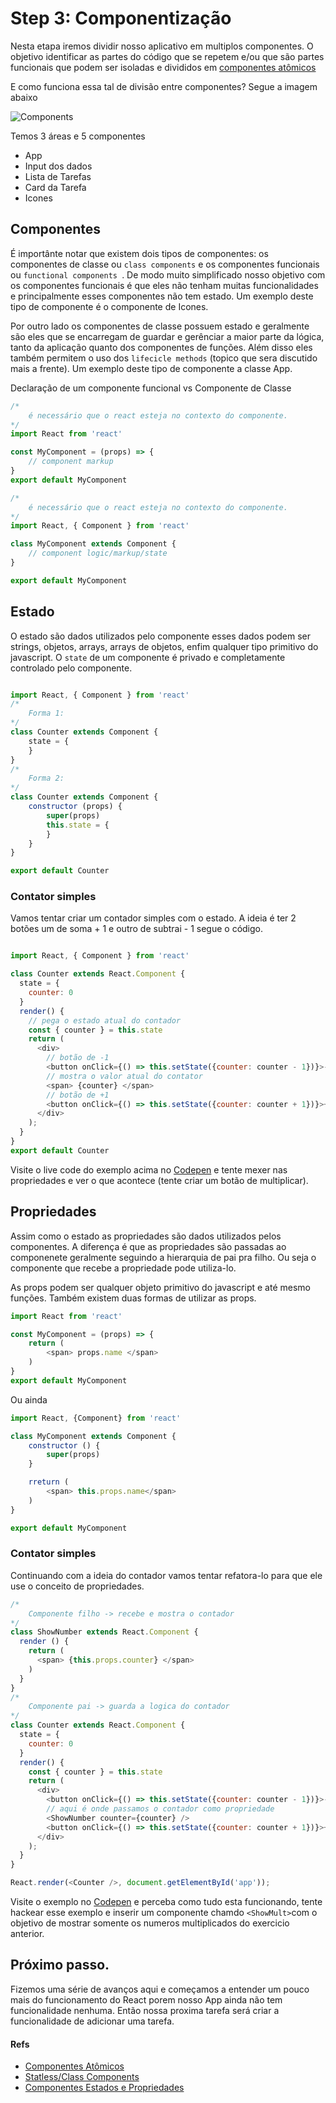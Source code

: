 # Step 3: Componentização

Nesta etapa iremos dividir nosso aplicativo em multiplos componentes. O objetivo identificar as partes do código que se repetem e/ou que são partes funcionais que podem ser isoladas e divididos em [componentes atômicos]((!https://brasil.uxdesign.cc/atomicidade-espelhada-ui-e-front-falando-a-mesma-l%C3%ADngua-143551c59ab7)) 

E como funciona essa tal de divisão entre componentes? Segue a imagem abaixo

![Components](components.png)

Temos 3 áreas e 5 componentes

* App
* Input dos dados
* Lista de Tarefas
* Card da Tarefa
* Icones

## Componentes

É importânte notar que existem dois tipos de componentes: os componentes de classe ou ```class components``` e os componentes funcionais ou ```functional components ```. De modo muito simplificado nosso objetivo com os componentes funcionais é que eles não tenham muitas funcionalidades e principalmente esses componentes não tem estado. Um exemplo deste tipo de componente é o componente de Icones. 

Por outro lado os componentes de classe possuem estado e geralmente são eles que se encarregam de guardar e gerênciar a maior parte da lógica, tanto da aplicação quanto dos componentes de funções. Além disso eles também permitem o uso dos ```lifecicle methods``` (topico que sera discutido mais a frente). Um exemplo deste tipo de componente a classe App.

Declaração de um componente funcional vs Componente de Classe
```javascript
/*
    é necessário que o react esteja no contexto do componente.
*/
import React from 'react'

const MyComponent = (props) => {
    // component markup
}
export default MyComponent
```
```javascript
/*
    é necessário que o react esteja no contexto do componente.
*/
import React, { Component } from 'react'

class MyComponent extends Component {
    // component logic/markup/state
}

export default MyComponent
```

## Estado
O estado são dados utilizados pelo componente esses dados podem ser strings, objetos, arrays, arrays de objetos, enfim qualquer tipo primitivo do javascript. O ```state``` de um componente é privado e completamente controlado pelo componente.

```javascript

import React, { Component } from 'react'
/*
    Forma 1:
*/
class Counter extends Component {
    state = {
    }
}
/*
    Forma 2:
*/
class Counter extends Component {
    constructor (props) {
        super(props)
        this.state = {
        }
    }
}

export default Counter
```
### Contator simples
Vamos tentar criar um contador simples com o estado. A ideia é ter 2 botões um de soma + 1 e outro de subtrai - 1 
segue o código.
```javascript

import React, { Component } from 'react'

class Counter extends React.Component {
  state = {
    counter: 0
  }
  render() {
    // pega o estado atual do contador
    const { counter } = this.state
    return (
      <div>
        // botão de -1
        <button onClick={() => this.setState({counter: counter - 1})}>-1</button>
        // mostra o valor atual do contator
        <span> {counter} </span>
        // botão de +1
        <button onClick={() => this.setState({counter: counter + 1})}>+1</button>
      </div>
    );
  }
}
export default Counter
```

Visite o live code do exemplo acima no [Codepen](!https://codepen.io/luandryl/pen/LYPXvBd) e tente mexer nas propriedades e ver o que acontece (tente criar um botão de multiplicar).

## Propriedades

Assim como o estado as propriedades são dados utilizados pelos componentes. A diferença é que as propriedades são passadas ao componenete geralmente seguindo a hierarquia de pai pra filho. Ou seja o componente que recebe a propriedade pode utiliza-lo.

As props podem ser qualquer objeto primitivo do javascript e até mesmo funções. Também existem duas formas de utilizar as props.
```javascript
import React from 'react'

const MyComponent = (props) => {
    return (
        <span> props.name </span>
    )
}
export default MyComponent
```
Ou ainda
```javascript
import React, {Component} from 'react'

class MyComponent extends Component {
    constructor () {
        super(props)
    }

    rreturn (
        <span> this.props.name</span>
    )
}

export default MyComponent
```

### Contator simples

Continuando com a ideia do contador vamos tentar refatora-lo para que ele use o conceito de propriedades.
```javascript
/*
    Componente filho -> recebe e mostra o contador
*/
class ShowNumber extends React.Component {
  render () {
    return (
      <span> {this.props.counter} </span>
    )
  }
}
/*
    Componente pai -> guarda a logica do contador
*/
class Counter extends React.Component {
  state = {
    counter: 0
  }
  render() {
    const { counter } = this.state
    return (
      <div>
        <button onClick={() => this.setState({counter: counter - 1})}>-1</button>
        // aqui é onde passamos o contador como propriedade
        <ShowNumber counter={counter} />
        <button onClick={() => this.setState({counter: counter + 1})}>+1</button>
      </div>
    );
  }
}

React.render(<Counter />, document.getElementById('app'));
```

Visite o exemplo no [Codepen](!https://codepen.io/luandryl/pen/LYPXvBd) e perceba como tudo esta funcionando, tente hackear esse exemplo e inserir um componente chamdo ```<ShowMult>```com o objetivo de mostrar somente os numeros multiplicados do exercicio anterior.

## Próximo passo.

Fizemos uma série de avanços aqui e começamos a entender um pouco mais do funcionamento do React porem nosso App ainda não tem funcionalidade nenhuma. Então nossa proxima tarefa será criar a funcionalidade de adicionar uma tarefa.

#### Refs
* [Componentes Atômicos](!https://brasil.uxdesign.cc/atomicidade-espelhada-ui-e-front-falando-a-mesma-l%C3%ADngua-143551c59ab7)
* [Statless/Class Components](!https://hackernoon.com/react-stateless-functional-components-nine-wins-you-might-have-overlooked-997b0d933dbc)
* [Componentes Estados e Propriedades](!http://felipegalvao.com.br/blog/2018/09/24/aprenda-react-componentes-state-e-props/)